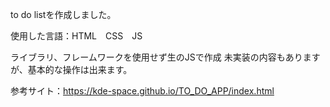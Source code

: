 to do listを作成しました。

使用した言語：HTML　CSS　JS

ライブラリ、フレームワークを使用せず生のJSで作成
未実装の内容もありますが、基本的な操作は出来ます。

参考サイト：https://kde-space.github.io/TO_DO_APP/index.html
